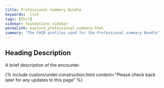 ```yaml
---
title: Professional Summary Bundle
keywords:  list
tags: [fhir]
sidebar: foundations_sidebar
permalink: explore_professional_summary.html
summary: "The FHIR profiles used for the Professional summary Bundle"
---
```


## Heading Description ##
A brief description of the encounter.

{% include custom/under.construction.html content="Please check back later for any updates to this page" %}

